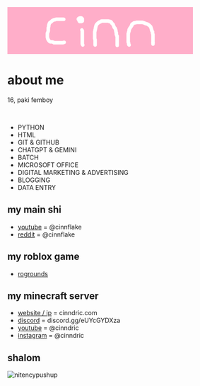 ![banner](https://github.com/cinnflake/cinnflake/blob/main/banner.png)

# about me

16, paki femboy

<br>

- PYTHON
- HTML
- GIT & GITHUB
- CHATGPT & GEMINI
- BATCH
- MICROSOFT OFFICE
- DIGITAL MARKETING & ADVERTISING
- BLOGGING
- DATA ENTRY

## my main shi

- [youtube](https://www.youtube.com/@cinnflake) = @cinnflake
- [reddit](https://www.reddit.com/u/cinnflake) = @cinnflake

## my roblox game

- [rogrounds](https://www.roblox.com/games/11994994061)

## my minecraft server

- [website / ip](https://wwww.cinndric.com) = cinndric.com
- [discord](https://www.discord.gg/eUYcGYDXza) = discord.gg/eUYcGYDXza
- [youtube](https://www.youtube.com/@cinndric) = @cinndric
- [instagram](https://www.instagram.com/cinndric) = @cinndric

## shalom

![nitencypushup](https://github.com/cinnflake/cinnflake/blob/main/nitencypushup.gif)
